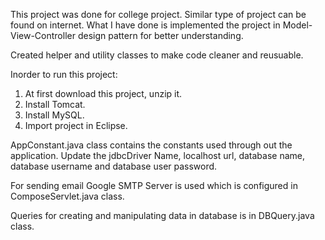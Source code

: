 This project was done for college project. 
Similar type of project can be found on internet.
What I have done is implemented the project in Model-View-Controller design pattern for better understanding.

Created helper and utility classes to make code cleaner and reusuable.

Inorder to run this project:
1. At first download this project, unzip it.
2. Install Tomcat.
3. Install MySQL.
4. Import project in Eclipse.

AppConstant.java class contains the constants used through out the application. Update the jdbcDriver Name,
localhost url, database name, database username and database user password.

For sending email Google SMTP Server is used which is configured in ComposeServlet.java class.

Queries for creating and manipulating data in database is in DBQuery.java class.

